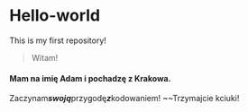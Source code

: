 # Hello-world
This is my first repository!
> Witam!
#### Mam na imię Adam i pochadzę z Krakowa.
Zaczynam***swoją***przygodę***z***kodowaniem!
~~Trzymajcie kciuki! 
